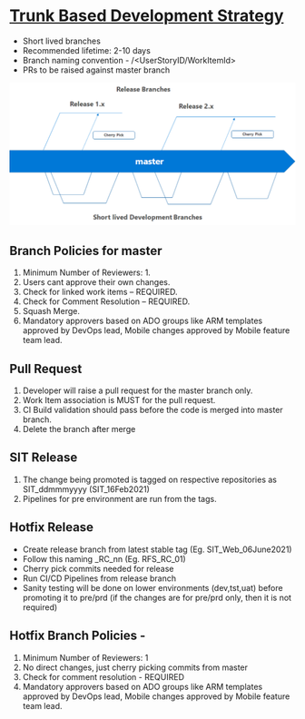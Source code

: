 # [Trunk Based Development Strategy](https://trunkbaseddevelopment.com)

- Short lived branches
- Recommended lifetime: 2-10 days
- Branch naming convention - <developername>/<UserStoryID/WorkItemId>
- PRs to be raised against master branch

![image.png](/.attachments/image-a49e2356-66d1-4521-9577-c0b2aadff9e5.png)

## Branch Policies for master
1. Minimum Number of Reviewers: 1.
1. Users cant approve their own changes.
1. Check for linked work items – REQUIRED.
1. Check for Comment Resolution – REQUIRED.
1. Squash Merge.
1. Mandatory approvers based on ADO groups like ARM templates approved by DevOps lead, Mobile changes approved by Mobile feature team lead.

## Pull Request
1. Developer will raise a pull request for the master branch only.
1. Work Item association is MUST for the pull request.
1. CI Build validation should pass before the code is merged into master branch.
1. Delete the branch after merge 

## SIT Release
1. The change being promoted is tagged on respective repositories as SIT_ddmmmyyyy (SIT_16Feb2021)
1. Pipelines for pre environment are run from the tags.

## Hotfix Release

- Create release branch from latest stable tag (Eg. SIT_Web_06June2021)
- Follow this naming <Phase>_RC_nn (Eg. RFS_RC_01)
- Cherry pick commits needed for release
- Run CI/CD Pipelines from release branch
- Sanity testing will be done on lower environments (dev,tst,uat) before promoting it to pre/prd (if the changes are for pre/prd only, then it is not required)

## Hotfix Branch Policies - 
1. Minimum Number of Reviewers: 1
1. No direct changes, just cherry picking commits from master
1. Check for comment resolution - REQUIRED
1. Mandatory approvers based on ADO groups like ARM templates approved by DevOps lead, Mobile changes approved by Mobile feature team lead.
